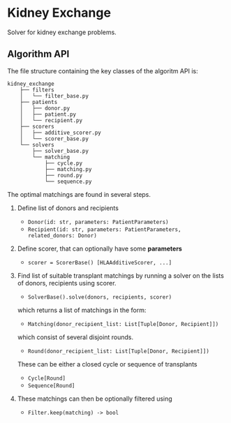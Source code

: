 # Kidney Exchange

Solver for kidney exchange problems. 

## Algorithm API
The file structure containing the key classes of the algoritm API is: 
```
kidney_exchange
    ├── filters
    │   └── filter_base.py
    ├── patients
    │   ├── donor.py
    │   ├── patient.py
    │   └── recipient.py
    ├── scorers
    │   ├── additive_scorer.py
    │   └── scorer_base.py
    └── solvers
        ├── solver_base.py
        └── matching
            ├── cycle.py
            ├── matching.py
            ├── round.py
            └── sequence.py

```
The optimal matchings are found in several steps.
1. Define list of donors and recipients 
    - `Donor(id: str, parameters: PatientParameters)`
    - `Recipient(id: str, parameters: PatientParameters, related_donors: Donor)`
     
2. Define scorer, that can optionally have some <b>parameters</b>
    - `scorer = ScorerBase() [HLAAdditiveScorer, ...]`
    
3. Find list of suitable transplant matchings by running a solver on the 
lists of donors, recipients using scorer.
    - `SolverBase().solve(donors, recipients, scorer)`
    
    which returns a list of matchings in the form:      
    - `Matching(donor_recipient_list: List[Tuple[Donor, Recipient]])`

    which consist of several disjoint rounds. 
    - `Round(donor_recipient_list: List[Tuple[Donor, Recipient]])`  
    
    These can be either a closed cycle or sequence of transplants
    - `Cycle[Round]`
    - `Sequence[Round]`
    
4. These matchings can then be optionally filtered using 
    - `Filter.keep(matching) -> bool`
    